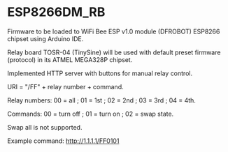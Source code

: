 # ESP8266DM_RB
Firmware to be loaded to WiFi Bee ESP v1.0 module (DFROBOT) ESP8266 chipset 
using Arduino IDE. 

Relay board TOSR-04 (TinySine) will be used with default preset firmware (protocol) in its ATMEL MEGA328P chipset. 

Implemented HTTP server with buttons for manual relay control. 

URI = "/FF" + relay number + command. 

Relay numbers: 00 = all ; 01 = 1st ; 02 = 2nd ; 03 = 3rd ; 04 = 4th.

Commands: 00 = turn off ; 01 = turn on ; 02 = swap state.

Swap all is not supported.

Example command: http://1.1.1.1/FF0101
